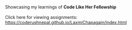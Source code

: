 
Showcasing my learnings of  <b>Code Like Her Fellowship</b><br><br>
Click here for viewing assignments: https://coderushnepal.github.io/LaxmiChapagain/index.html
